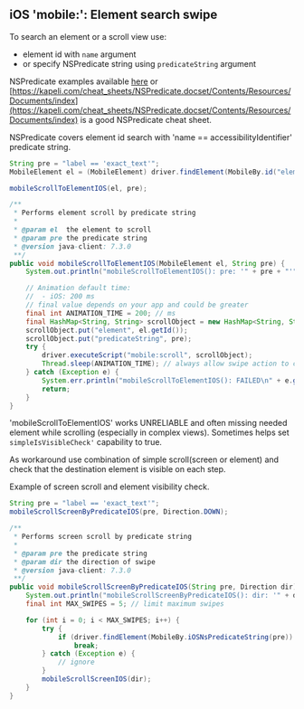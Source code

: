 ## iOS 'mobile:': Element search swipe

To search an element or a scroll view use:
- element id with <code>name</code> argument
- or specify NSPredicate string using <code>predicateString</code>
  argument

NSPredicate examples available [here](../../ios/ios-predicate.md) or
[https://kapeli.com/cheat_sheets/NSPredicate.docset/Contents/Resources/Documents/index](https://kapeli.com/cheat_sheets/NSPredicate.docset/Contents/Resources/Documents/index)
is a good NSPredicate cheat sheet.

NSPredicate covers element id search with 'name ==
accessibilityIdentifier' predicate string.

```java
String pre = "label == 'exact_text'";
MobileElement el = (MobileElement) driver.findElement(MobileBy.id("element_id"));

mobileScrollToElementIOS(el, pre);

/**
 * Performs element scroll by predicate string
 *
 * @param el  the element to scroll
 * @param pre the predicate string
 * @version java-client: 7.3.0
 **/
public void mobileScrollToElementIOS(MobileElement el, String pre) {
    System.out.println("mobileScrollToElementIOS(): pre: '" + pre + "'"); // always log your actions

    // Animation default time:
    //  - iOS: 200 ms
    // final value depends on your app and could be greater
    final int ANIMATION_TIME = 200; // ms
    final HashMap<String, String> scrollObject = new HashMap<String, String>();
    scrollObject.put("element", el.getId());
    scrollObject.put("predicateString", pre);
    try {
        driver.executeScript("mobile:scroll", scrollObject);
        Thread.sleep(ANIMATION_TIME); // always allow swipe action to complete
    } catch (Exception e) {
        System.err.println("mobileScrollToElementIOS(): FAILED\n" + e.getMessage());
        return;
    }
}
```

'mobileScrollToElementIOS' works UNRELIABLE and often missing needed
element while scrolling (especially in complex views). Sometimes helps
set <code>simpleIsVisibleCheck'</code> capability to true.

As workaround use combination of simple scroll(screen or element) and
check that the destination element is visible on each step.

Example of screen scroll and element visibility check.

```java
String pre = "label == 'exact_text'";
mobileScrollScreenByPredicateIOS(pre, Direction.DOWN);

/**
 * Performs screen scroll by predicate string
 *
 * @param pre the predicate string
 * @param dir the direction of swipe
 * @version java-client: 7.3.0
 **/
public void mobileScrollScreenByPredicateIOS(String pre, Direction dir) {
    System.out.println("mobileScrollScreenByPredicateIOS(): dir: '" + dir + "'"); // always log your actions
    final int MAX_SWIPES = 5; // limit maximum swipes

    for (int i = 0; i < MAX_SWIPES; i++) {
        try {
            if (driver.findElement(MobileBy.iOSNsPredicateString(pre)).isDisplayed())
                break;
        } catch (Exception e) {
            // ignore
        }
        mobileScrollScreenIOS(dir);
    }
}
```

